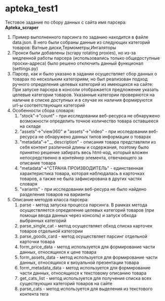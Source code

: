 # apteka_test1
 Тестовое задание по сбору данных с сайта
 имя парсера: __Apteka_scraper__
<ol>
<li>Пример выполненного парсинга по заданию находится в файле data.json. В него были собраны данные из следующих категорий товаров: Ватные диски,Термометры,Ингаляторы</li>
<li>Прокси были добавлены (scrapy rotating proxies), но из-за медленной работы парсера (использовались только общедоступные проски-адреса) было решено отключить данный функционал (settings.py)</li>
<li>Парсер, как и было указано в задании осуществляет сбор данных о товарах по нескольким категориям; но был реализован подход ручного определения целевых категорий из имеющихся на сайте: При запуске парсера в консоли отображается предложение указать целевые категории товаров. Указанные категории проверяются на наличие в списке доступных и в случае их наличия формируются url-ы соответствующих категорий</li>
<li>Особенности сбора словаря:
 <ol>
  <li>"stock"->"count" - при исследовании веб-ресурса не обнаружено возможности определить точное количество товара оставшееся на складе</li>
  <li>"assets"->"view360" и "assets"->"video" - при исследовании веб-ресурса не обнаружено данных типов информации о товарах</li>
  <li>"metadata"->"__ description" - описания товара представляли из себя контент различной длины и содержания, поэтому было принятно решение забирать весь html-код, который вложен непосредственно в контейнер элемента, отвечающего за описание товара</li>
  <li>"metadata"->"СТРАНА ПРОИЗВОДИТЕЛЬ" - единственная характеристика товара, которая наблюдалась в карточках товаров, а также не была зафиксирована в других частях словаря</li>
  <li>"variants" - при исследовании веб-ресура не было найдено разделения товаров на варианты</li>
 </ol>
</li>
<li>Описание методов класса парсера:
 <ol>
  <li>parse - метод запуска процесса парсинга. В рамках метода осуществляется определение целевых категорий товаров (при помощи ввода данных через консоль) и запуск обхода выбранных категорий</li>
  <li>parse_single_cat - метод осуществляет обход списка карточек товаров отдельной категории</li>
  <li>parse_goods_card - метод осуществляет парсинг отдельной карточки товара</li>
  <li>form_price_data - метод используется для формирование части данных, относящихся к цене товара</li>
  <li>form_assets_data - метод используется для формирование части данных, относящихся к визуальной презентации товара</li>
  <li>form_metadata_data - метод используется для формирование части данных, относящихся к текстовому описанию товара</li>
  <li>get_cats_list - метод используется для получения списка всех существующих категорий товаров на сайте</li>
  <li>parse_cats - метод используется для выделения из текстового контента тега <script> информации о категориях товаров и их преобразования в словарь</li>
  <li>form_cats_plane_dict - рекурсивный метод используется для формирования одноуровневого(плоского) словаря с категориями ([адрес_категории]="название категории"); данный словарь используется при выборе категорий товаров и формировании соответствующих им url-ов</li>
  </ol>
 </li>
 </ol>
